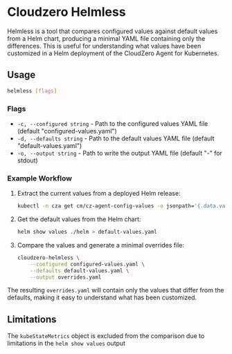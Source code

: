 # Cloudzero Helmless

Helmless is a tool that compares configured values against default values from a
Helm chart, producing a minimal YAML file containing only the differences. This
is useful for understanding what values have been customized in a Helm
deployment of the CloudZero Agent for Kubernetes.

## Usage

```sh
helmless [flags]
```

### Flags

- `-c, --configured string` - Path to the configured values YAML file (default "configured-values.yaml")
- `-d, --defaults string` - Path to the default values YAML file (default "default-values.yaml")
- `-o, --output string` - Path to write the output YAML file (default "-" for stdout)

### Example Workflow

1. Extract the current values from a deployed Helm release:

   ```sh
   kubectl -n cza get cm/cz-agent-config-values -o jsonpath='{.data.values\.yaml}' > configured-values.yaml
   ```

2. Get the default values from the Helm chart:

   ```sh
   helm show values ./helm > default-values.yaml
   ```

3. Compare the values and generate a minimal overrides file:
   ```sh
   cloudzero-helmless \
       --configured configured-values.yaml \
       --defaults default-values.yaml \
       --output overrides.yaml
   ```

The resulting `overrides.yaml` will contain only the values that differ from the
defaults, making it easy to understand what has been customized.

## Limitations

The `kubeStateMetrics` object is excluded from the comparison due to limitations
in the `helm show values` output
